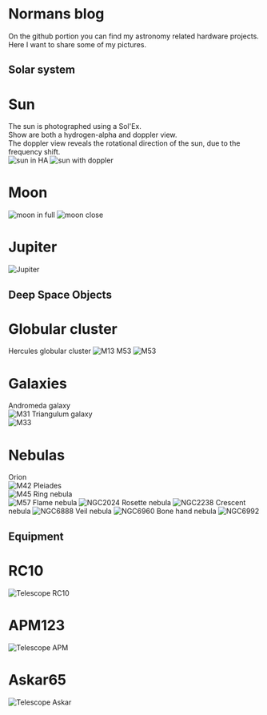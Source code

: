# Normans blog
On the github portion you can find my astronomy related hardware projects.  
Here I want to share some of my pictures.  
## Solar system  
# Sun  
The sun is photographed using a Sol'Ex.  
Show are both a hydrogen-alpha and doppler view.  
The doppler view reveals the rotational direction of the sun, due to the frequency shift.  
![sun in HA](img/sun_ha.jpg)
![sun with doppler](img/sun_doppler.jpg)
# Moon  
![moon in full](img/Moon.jpg)
![moon close](img/Moon_close.jpg)
# Jupiter  
![Jupiter](img/Jupiter.jpg)
## Deep Space Objects  
# Globular cluster
Hercules globular cluster
![M13](img/M13.jpg)
M53
![M53](img/M53.jpg)
# Galaxies  
Andromeda galaxy  
![M31](img/M31_SHO.jpg)
Triangulum galaxy  
![M33](img/M33.jpg)
# Nebulas
Orion  
![M42](img/M42.jpg)
Pleiades  
![M45](img/M45.jpg)
Ring nebula  
![M57](img/M57.jpg)
Flame nebula
![NGC2024](img/NGC2024.jpg)
Rosette nebula
![NGC2238](img/NG2238.jpg)
Crescent nebula
![NGC6888](img/NGC6888.jpg)
Veil nebula
![NGC6960](img/NGC6960.jpg)
Bone hand nebula
![NGC6992](img/NGC6992.jpg)
## Equipment
# RC10
![Telescope RC10](img/telescope_rc10.jpg)
# APM123
![Telescope APM](img/telescope_apm.jpg)
# Askar65
![Telescope Askar](img/telescope_solex.jpg)
